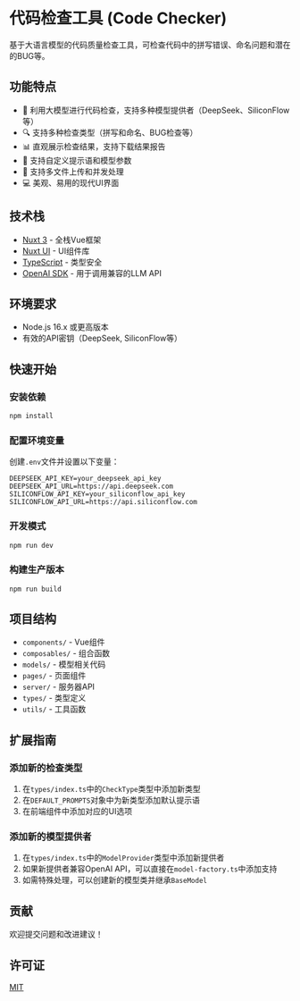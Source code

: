 # 代码检查工具 (Code Checker)

基于大语言模型的代码质量检查工具，可检查代码中的拼写错误、命名问题和潜在的BUG等。

## 功能特点

- 🧠 利用大模型进行代码检查，支持多种模型提供者（DeepSeek、SiliconFlow等）
- 🔍 支持多种检查类型（拼写和命名、BUG检查等）
- 📊 直观展示检查结果，支持下载结果报告
- 📝 支持自定义提示语和模型参数
- 🚀 支持多文件上传和并发处理
- 💻 美观、易用的现代UI界面

## 技术栈

- [Nuxt 3](https://nuxt.com/) - 全栈Vue框架
- [Nuxt UI](https://ui.nuxt.com/) - UI组件库
- [TypeScript](https://www.typescriptlang.org/) - 类型安全
- [OpenAI SDK](https://github.com/openai/openai-node) - 用于调用兼容的LLM API

## 环境要求

- Node.js 16.x 或更高版本
- 有效的API密钥（DeepSeek, SiliconFlow等）

## 快速开始

### 安装依赖

```bash
npm install
```

### 配置环境变量

创建`.env`文件并设置以下变量：

```
DEEPSEEK_API_KEY=your_deepseek_api_key
DEEPSEEK_API_URL=https://api.deepseek.com
SILICONFLOW_API_KEY=your_siliconflow_api_key
SILICONFLOW_API_URL=https://api.siliconflow.com
```

### 开发模式

```bash
npm run dev
```

### 构建生产版本

```bash
npm run build
```

## 项目结构

- `components/` - Vue组件
- `composables/` - 组合函数
- `models/` - 模型相关代码
- `pages/` - 页面组件
- `server/` - 服务器API
- `types/` - 类型定义
- `utils/` - 工具函数

## 扩展指南

### 添加新的检查类型

1. 在`types/index.ts`中的`CheckType`类型中添加新类型
2. 在`DEFAULT_PROMPTS`对象中为新类型添加默认提示语
3. 在前端组件中添加对应的UI选项

### 添加新的模型提供者

1. 在`types/index.ts`中的`ModelProvider`类型中添加新提供者
2. 如果新提供者兼容OpenAI API，可以直接在`model-factory.ts`中添加支持
3. 如需特殊处理，可以创建新的模型类并继承`BaseModel`

## 贡献

欢迎提交问题和改进建议！

## 许可证

[MIT](LICENSE)
